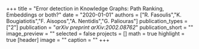 +++
title = "Error detection in Knowledge Graphs: Path Ranking, Embeddings or both?"
date = "2020-01-01"
authors = ["R. Fasoulis","K. Bougiatiotis","F. Aisopos","A. Nentidis","G. Paliouras"]
publication_types = ["2"]
publication = "_arXiv preprint arXiv:2002.08762_"
publication_short = ""
image_preview = ""
selected = false
projects = []
math = true
highlight = true
[header]
image = ""
caption = ""
+++

